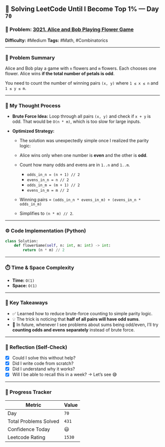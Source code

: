## 🧠 Solving LeetCode Until I Become Top 1% — Day `70`

### 🔹 Problem: [3021. Alice and Bob Playing Flower Game](https://leetcode.com/problems/alice-and-bob-playing-flower-game/description/?envType=daily-question&envId=2025-08-29)

**Difficulty:** #Medium
**Tags:** #Math, #Combinatorics

---

### 📝 Problem Summary

Alice and Bob play a game with `n` flowers and `m` flowers. Each chooses one flower. Alice wins **if the total number of petals is odd**.

You need to count the number of winning pairs `(x, y)` where `1 ≤ x ≤ n` and `1 ≤ y ≤ m`.

---

### 🧠 My Thought Process

- **Brute Force Idea:**
  Loop through all pairs `(x, y)` and check if `x + y` is odd. That would be `O(n * m)`, which is too slow for large inputs.

- **Optimized Strategy:**

  - The solution was unexpectedly simple once I realized the parity logic:

  - Alice wins only when one number is **even** and the other is **odd**.
  - Count how many odds and evens are in `1..n` and `1..m`.

    - `odds_in_n = (n + 1) // 2`
    - `evens_in_n = n // 2`
    - `odds_in_m = (m + 1) // 2`
    - `evens_in_m = m // 2`

  - Winning pairs = `(odds_in_n * evens_in_m) + (evens_in_n * odds_in_m)`
  - Simplifies to `(n * m) // 2`.

---

### ⚙️ Code Implementation (Python)

```python
class Solution:
    def flowerGame(self, n: int, m: int) -> int:
        return (n * m) // 2
```

---

### ⏱️ Time & Space Complexity

- **Time:** `O(1)`
- **Space:** `O(1)`

---

### 🧩 Key Takeaways

- ✅ Learned how to reduce brute-force counting to simple parity logic.
- 💡 The trick is noticing that **half of all pairs will have odd sums**.
- 💭 In future, whenever I see problems about sums being odd/even, I’ll try **counting odds and evens separately** instead of brute force.

---

### 🔁 Reflection (Self-Check)

- [x] Could I solve this without help?
- [x] Did I write code from scratch?
- [x] Did I understand why it works?
- [x] Will I be able to recall this in a week? → Let’s see 😅

---

### 🚀 Progress Tracker

| Metric                | Value  |
| --------------------- | ------ |
| Day                   | `70`   |
| Total Problems Solved | `431`  |
| Confidence Today      | 😃     |
| Leetcode Rating       | `1530` |
